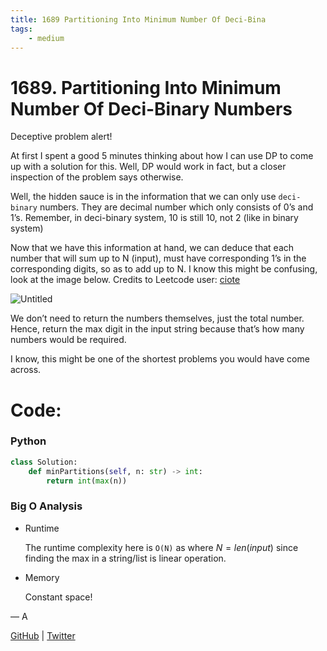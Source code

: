 ```yaml
---
title: 1689 Partitioning Into Minimum Number Of Deci-Bina
tags:
    - medium
---
```



# 1689. Partitioning Into Minimum Number Of Deci-Binary Numbers

Deceptive problem alert!

At first I spent a good 5 minutes thinking about how I can use DP to come up with a solution for this. Well, DP would work in fact, but a closer inspection of the problem says otherwise.

Well, the hidden sauce is in the information that we can only use `deci-binary` numbers. They are decimal number which only consists of 0’s and 1’s. Remember, in deci-binary system, 10 is still 10, not 2 (like in binary system)

Now that we have this information at hand, we can deduce that each number that will sum up to N (input), must have corresponding 1’s in the corresponding digits, so as to add up to N. I know this might be confusing, look at the image below. Credits to Leetcode user: [ciote](https://leetcode.com/ciote/)

![Untitled](1689%20Partitioning%20Into%20Minimum%20Number%20Of%20Deci-Bina%2006d1f18506d042739250779b1769bdcc/Untitled.png)

We don’t need to return the numbers themselves, just the total number. Hence, return the max digit in the input string because that’s how many numbers would be required.

I know, this might be one of the shortest problems you would have come across.

# Code:

### Python

```python
class Solution:
    def minPartitions(self, n: str) -> int:
        return int(max(n))
```

### Big O Analysis

- Runtime
    
    The runtime complexity here is `O(N)` as where $N =  len(input)$ since finding the max in a string/list is linear operation.
    
- Memory
    
    Constant space!
    

— A

[GitHub](https://github.com/AtharvaKamble) | [Twitter](https://twitter.com/AtharvaKamble07)